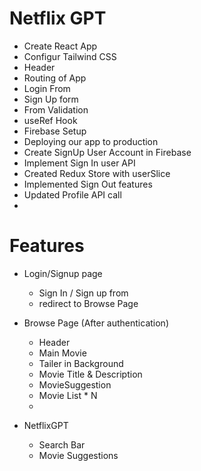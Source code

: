 # Netflix GPT

- Create React App
- Configur Tailwind CSS
- Header 
- Routing of App
- Login From
- Sign Up form
- From Validation
- useRef Hook
- Firebase Setup
- Deploying our app to production
- Create SignUp User Account in Firebase
- Implement Sign In user API
- Created Redux Store with userSlice
- Implemented Sign Out features
- Updated Profile API call
- 

# Features

- Login/Signup page
    - Sign In / Sign up from
    - redirect to Browse Page

- Browse Page (After authentication)
    - Header
    - Main Movie
     - Tailer in Background
     - Movie Title & Description
    - MovieSuggestion
     - Movie List * N
     - 

- NetflixGPT
    - Search Bar
    - Movie Suggestions
